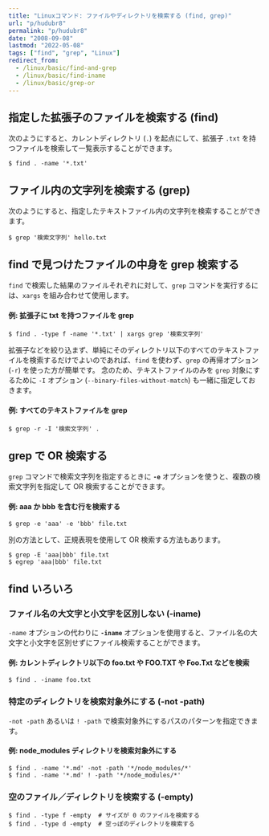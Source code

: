```yaml
---
title: "Linuxコマンド: ファイルやディレクトリを検索する (find, grep)"
url: "p/hudubr8"
permalink: "p/hudubr8"
date: "2008-09-08"
lastmod: "2022-05-08"
tags: ["find", "grep", "Linux"]
redirect_from:
  - /linux/basic/find-and-grep
  - /linux/basic/find-iname
  - /linux/basic/grep-or
---
```


指定した拡張子のファイルを検索する (find)
----

次のようにすると、カレントディレクトリ (`.`) を起点にして、拡張子 `.txt` を持つファイルを検索して一覧表示することができます。

```console
$ find . -name '*.txt'
```


ファイル内の文字列を検索する (grep)
----

次のようにすると、指定したテキストファイル内の文字列を検索することができます。

```console
$ grep '検索文字列' hello.txt
```


find で見つけたファイルの中身を grep 検索する
----

`find` で検索した結果のファイルそれぞれに対して、`grep` コマンドを実行するには、`xargs` を組み合わせて使用します。

#### 例: 拡張子に txt を持つファイルを grep

```console
$ find . -type f -name '*.txt' | xargs grep '検索文字列'
```

拡張子などを絞り込まず、単純にそのディレクトリ以下のすべてのテキストファイルを検索するだけでよいのであれば、`find` を使わず、`grep` の再帰オプション (`-r`) を使った方が簡単です。
念のため、テキストファイルのみを `grep` 対象にするために `-I` オプション (`--binary-files-without-match`) も一緒に指定しておきます。

#### 例: すべてのテキストファイルを grep

```console
$ grep -r -I '検索文字列' .
```


grep で OR 検索する
----

`grep` コマンドで検索文字列を指定するときに __`-e`__ オプションを使うと、複数の検索文字列を指定して OR 検索することができます。

#### 例: aaa か bbb を含む行を検索する

```console
$ grep -e 'aaa' -e 'bbb' file.txt
```

別の方法として、正規表現を使用して OR 検索する方法もあります。

```console
$ grep -E 'aaa|bbb' file.txt
$ egrep 'aaa|bbb' file.txt
```


find いろいろ
----

### ファイル名の大文字と小文字を区別しない (-iname)

`-name` オプションの代わりに __`-iname`__ オプションを使用すると、ファイル名の大文字と小文字を区別せずにファイル検索することができます。

#### 例: カレントディレクトリ以下の foo.txt や FOO.TXT や Foo.Txt などを検索

```console
$ find . -iname foo.txt
```

### 特定のディレクトリを検索対象外にする (-not -path)

`-not -path` あるいは `! -path` で検索対象外にするパスのパターンを指定できます。

#### 例: node_modules ディレクトリを検索対象外にする

```console
$ find . -name '*.md' -not -path '*/node_modules/*'
$ find . -name '*.md' ! -path '*/node_modules/*'
```

### 空のファイル／ディレクトリを検索する (-empty)

```console
$ find . -type f -empty  # サイズが 0 のファイルを検索する
$ find . -type d -empty  # 空っぽのディレクトリを検索する
```

